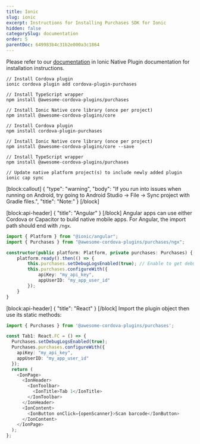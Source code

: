 ```yaml
---
title: Ionic
slug: ionic
excerpt: Instructions for Installing Purchases SDK for Ionic
hidden: false
categorySlug: documentation
order: 5
parentDoc: 649983b4c31b2e000a3c1864
---
```

Please refer to our [documentation](https://ionicframework.com/docs/native/purchases) in Ionic Native Plugin documentation for installation instructions.
```text Cordova
// Install Cordova plugin
ionic cordova plugin add cordova-plugin-purchases

// Install TypeScript wrapper
npm install @awesome-cordova-plugins/purchases

// Install Ionic Native core library (once per project)
npm install @awesome-cordova-plugins/core
```
```text Capacitor
// Install Cordova plugin
npm install cordova-plugin-purchases

// Install Ionic Native core library (once per project)
npm install @awesome-cordova-plugins/core --save

// Install TypeScript wrapper
npm install @awesome-cordova-plugins/purchases

// Update native platform project(s) to include newly added plugin
ionic cap sync
```

[block:callout]
{
  "type": "warning",
  "body": "If you run into issues when running on Android, try going to Android Studio -> File -> Sync project with Gradle files.",
  "title": "Note:"
}
[/block]

[block:api-header]
{
  "title": "Angular"
}
[/block]
Angular apps can use either Cordova or Capacitor to build native mobile apps. For Angular, the import path should end with `/ngx`.
```typescript 
import { Platform } from "@ionic/angular";
import { Purchases } from "@awesome-cordova-plugins/purchases/ngx";

constructor(public platform: Platform, private purchases: Purchases) {
    platform.ready().then(() => {
        this.purchases.setDebugLogsEnabled(true); // Enable to get debug logs
        this.purchases.configureWith({
            apiKey: "my_api_key",
            appUserID: "my_app_user_id"
        });
    }
}
```

[block:api-header]
{
  "title": "React"
}
[/block]
Import the plugin object then use its static methods:
```typescript 
import { Purchases } from '@awesome-cordova-plugins/purchases';

const Tab1: React.FC = () => {
  Purchases.setDebugLogsEnabled(true);
  Purchases.purchases.configureWith({
    apiKey: "my_api_key",
    appUserID: "my_app_user_id"
  });
  return (
    <IonPage>
      <IonHeader>
        <IonToolbar>
          <IonTitle>Tab 1</IonTitle>
        </IonToolbar>
      </IonHeader>
      <IonContent>
        <IonButton onClick={openScanner}>Scan barcode</IonButton>
      </IonContent>
    </IonPage>
  );
};
```
